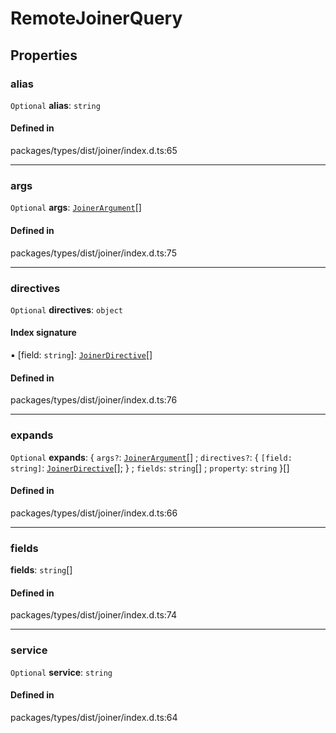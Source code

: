 # RemoteJoinerQuery

## Properties

### alias

 `Optional` **alias**: `string`

#### Defined in

packages/types/dist/joiner/index.d.ts:65

___

### args

 `Optional` **args**: [`JoinerArgument`](JoinerArgument.md)[]

#### Defined in

packages/types/dist/joiner/index.d.ts:75

___

### directives

 `Optional` **directives**: `object`

#### Index signature

▪ [field: `string`]: [`JoinerDirective`](JoinerDirective.md)[]

#### Defined in

packages/types/dist/joiner/index.d.ts:76

___

### expands

 `Optional` **expands**: { `args?`: [`JoinerArgument`](JoinerArgument.md)[] ; `directives?`: { `[field: string]`: [`JoinerDirective`](JoinerDirective.md)[];  } ; `fields`: `string`[] ; `property`: `string`  }[]

#### Defined in

packages/types/dist/joiner/index.d.ts:66

___

### fields

 **fields**: `string`[]

#### Defined in

packages/types/dist/joiner/index.d.ts:74

___

### service

 `Optional` **service**: `string`

#### Defined in

packages/types/dist/joiner/index.d.ts:64
